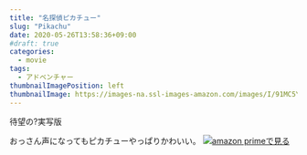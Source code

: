 ```yaml
---
title: "名探偵ピカチュー"
slug: "Pikachu"
date: 2020-05-26T13:58:36+09:00
#draft: true
categories:
  - movie
tags:
  - アドベンチャー
thumbnailImagePosition: left
thumbnailImage: https://images-na.ssl-images-amazon.com/images/I/91MC5YACAKL._SX600_.jpg
---
```

待望の?実写版
<!--more-->
おっさん声になってもピカチューやっぱりかわいい。
[![amazon primeで見る](https://images-na.ssl-images-amazon.com/images/I/91MC5YACAKL._SX600_.jpg)](https://www.amazon.co.jp/gp/video/detail/B07YCWNB2Z/ref=atv_dp_b07_det_c_Z0r2A3_1_2 "amazon primeで見る")

